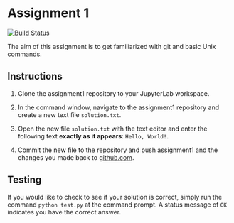 # Assignment 1

[![Build Status](https://travis-ci.com/PGE383-HPC/assignment1.svg?token=SnMGq692xXXqxzyE6QSj&branch=master)](https://travis-ci.com/PGE383-HPC/assignment1)

The aim of this assignment is to get familiarized with git and basic Unix commands.

## Instructions

 1. Clone the assignment1 repository to your JupyterLab workspace.

 2. In the command window, navigate to the assignment1 repository and create a new text file `solution.txt`.

 3. Open the new file `solution.txt` with the text editor and enter the following text **exactly as it appears**: `Hello, World!`.

 4. Commit the new file to the repository and push assignment1 and the changes you made back to [github.com](http://github.com).

 ## Testing

 If you would like to check to see if your solution is correct, simply run the command `python test.py` at the command prompt.  A status message of `OK` indicates you have the correct answer.
